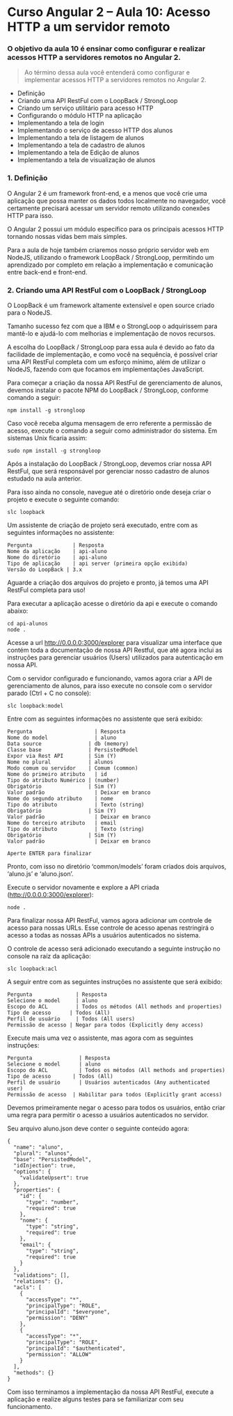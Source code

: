 # Curso Angular 2 – Aula 10: Acesso HTTP a um servidor remoto

### O objetivo da aula 10 é ensinar como configurar e realizar acessos HTTP a servidores remotos no Angular 2.

> Ao término dessa aula você entenderá como configurar e implementar acessos HTTP a servidores remotos no Angular 2.

- Definição
- Criando uma API RestFul com o LoopBack / StrongLoop
- Criando um serviço utilitário para acesso HTTP
- Configurando o módulo HTTP na aplicação
- Implementando a tela de login
- Implementando o serviço de acesso HTTP dos alunos
- Implementando a tela de listagem de alunos
- Implementando a tela de cadastro de alunos
- Implementando a tela de Edição de alunos
- Implementando a tela de visualização de alunos


### 1. Definição

O Angular 2 é um framework front-end, e a menos que você crie uma aplicação que possa manter os dados todos localmente no navegador, você certamente precisará acessar um servidor remoto utilizando conexões HTTP para isso.

O Angular 2 possui um módulo específico para os principais acessos HTTP tornando nossas vidas bem mais simples.

Para a aula de hoje também criaremos nosso próprio servidor web em NodeJS, utilizando o framework LoopBack / StrongLoop, permitindo um aprendizado por completo em relação a implementação e comunicação entre back-end e front-end.

### 2. Criando uma API RestFul com o LoopBack / StrongLoop

O LoopBack é um framework altamente extensível e open source criado para o NodeJS.

Tamanho sucesso fez com que a IBM e o StrongLoop o adquirissem para mantê-lo e ajudá-lo com melhorias e implementação de novos recursos.

A escolha do LoopBack / StrongLoop para essa aula é devido ao fato da facilidade de implementação, e como você na sequência, é possível criar uma API RestFul completa com um esforço mínimo, além de utilizar o NodeJS, fazendo com que focamos em implementações JavaScript.

Para começar a criação da nossa API RestFul de gerenciamento de alunos, devemos instalar o pacote NPM do LoopBack / StrongLoop, conforme comando a seguir:

`npm install -g strongloop`

Caso você receba alguma mensagem de erro referente a permissão de acesso, execute o comando a seguir como administrador do sistema. Em sistemas Unix ficaria assim:

`sudo npm install -g strongloop`

Após a instalação do LoopBack / StrongLoop, devemos criar nossa API RestFul, que será responsável por gerenciar nosso cadastro de alunos estudado na aula anterior.

Para isso ainda no console, navegue até o diretório onde deseja criar o projeto e execute o seguinte comando:

`slc loopback`

Um assistente de criação de projeto será executado, entre com as seguintes informações no assistente:

```
Pergunta	         | Resposta
Nome da aplicação	 | api-aluno
Nome do diretório	 | api-aluno
Tipo de aplicação	 | api server (primeira opção exibida)
Versão do LoopBack | 3.x

```

Aguarde a criação dos arquivos do projeto e pronto, já temos uma API RestFul completa para uso!

Para executar a aplicação acesse o diretório da api e execute o comando abaixo:

```
cd api-alunos
node .
```

Acesse a url http://0.0.0.0:3000/explorer para visualizar uma interface que contém toda a documentação de nossa API Restful, que até agora inclui as instruções para gerenciar usuários (Users) utilizados para autenticação em nossa API.

Com o servidor configurado e funcionando, vamos agora criar a API de gerenciamento de alunos, para isso execute no console com o servidor parado (Ctrl + C no console):

`slc loopback:model`

Entre com as seguintes informações no assistente que será exibido:

```
Pergunta	                | Resposta
Nome do model	            | aluno
Data source	              | db (memory)
Classe base	              | PersistedModel
Expor via Rest API	      | Sim (Y)
Nome no plural	          | alunos
Modo comum ou servidor	  | Comum (common)
Nome do primeiro atributo	| id
Tipo do atributo Numérico | (number)
Obrigatório	              | Sim (Y)
Valor padrão	            | Deixar em branco
Nome do segundo atributo	| nome
Tipo do atributo	        | Texto (string)
Obrigatório	              | Sim (Y)
Valor padrão	            | Deixar em branco
Nome do terceiro atributo	| email
Tipo do atributo	        | Texto (string)
Obrigatório	              | Sim (Y)
Valor padrão	            | Deixar em branco

Aperte ENTER para finalizar
```

Pronto, com isso no diretório ‘common/models’ foram criados dois arquivos, ‘aluno.js’ e ‘aluno.json’.

Execute o servidor novamente e explore a API criada (http://0.0.0.0:3000/explorer):

`node .`

Para finalizar nossa API RestFul, vamos agora adicionar um controle de acesso para nossas URLs. Esse controle de acesso apenas restringirá o acesso a todas as nossas APIs a usuários autenticados no sistema.

O controle de acesso será adicionado executando a seguinte instrução no console na raíz da aplicação:

`slc loopback:acl`

A seguir entre com as seguintes instruções no assistente que será exibido:

```
Pergunta	          | Resposta
Selecione o model	  | aluno
Escopo do ACL	      | Todos os métodos (All methods and properties)
Tipo de acesso      | Todos (All)
Perfil de usuário	  | Todos (All users)
Permissão de acesso | Negar para todos (Explicitly deny access)
```

Execute mais uma vez o assistente, mas agora com as seguintes instruções:

```
Pergunta	           | Resposta
Selecione o model	   | aluno
Escopo do ACL	       | Todos os métodos (All methods and properties)
Tipo de acesso	     | Todos (All)
Perfil de usuário	   | Usuários autenticados (Any authenticated user)
Permissão de acesso	 | Habilitar para todos (Explicitly grant access)
```

Devemos primeiramente negar o acesso para todos os usuários, então criar uma regra para permitir o acesso a usuários autenticados no servidor.

Seu arquivo aluno.json deve conter o seguinte conteúdo agora:

```
{
  "name": "aluno",
  "plural": "alunos",
  "base": "PersistedModel",
  "idInjection": true,
  "options": {
    "validateUpsert": true
  },
  "properties": {
    "id": {
      "type": "number",
      "required": true
    },
    "nome": {
      "type": "string",
      "required": true
    },
    "email": {
      "type": "string",
      "required": true
    }
  },
  "validations": [],
  "relations": {},
  "acls": [
    {
      "accessType": "*",
      "principalType": "ROLE",
      "principalId": "$everyone",
      "permission": "DENY"
    },
    {
      "accessType": "*",
      "principalType": "ROLE",
      "principalId": "$authenticated",
      "permission": "ALLOW"
    }
  ],
  "methods": {}
}

```

Com isso terminamos a implementação da nossa API RestFul, execute a aplicação e realize alguns testes para se familiarizar com seu funcionamento.

